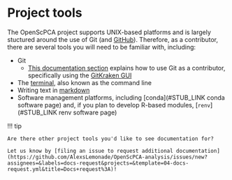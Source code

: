 # Project tools

The OpenScPCA project supports UNIX-based platforms and is largely stuctured around the use of Git (and [GitHub](https://github.com)).
Therefore, as a contributor, there are several tools you will need to be familiar with, including:

- Git
  - [This documentation section](../../contributing-to-analyses/working-with-git/index.md) explains how to use Git as a contributor, specifically using the [GitKraken GUI](../../technical-setup/install-a-git-client.md#why-use-gitkraken)
- The [terminal](./using-the-terminal.md), also known as the command line
- Writing text in [markdown](./writing-in-markdown.md)
- Software management platforms, including [conda](#STUB_LINK conda software page) and, if you plan to develop R-based modules, [`renv`](#STUB_LINK renv software page)

!!! tip

    Are there other project tools you'd like to see documentation for?

    Let us know by [filing an issue to request additional documentation](https://github.com/AlexsLemonade/OpenScPCA-analysis/issues/new?assignees=&labels=docs-request&projects=&template=04-docs-request.yml&title=Docs+request%3A)!
